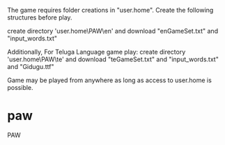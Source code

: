 The game requires folder creations in "user.home".
Create the following structures before play.

create directory 'user.home\\PAW\en' and download "enGameSet.txt" and "input_words.txt"

Additionally, For Teluga Language game play:
create directory 'user.home\\PAW\te' and download "teGameSet.txt" and "input_words.txt" and "Gidugu.ttf"

Game may be played from anywhere as long as access to user.home is possible.

# paw
PAW
